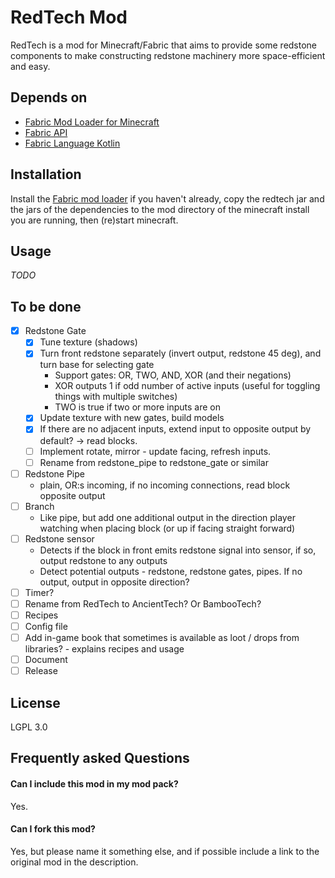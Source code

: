 # RedTech Mod

RedTech is a mod for Minecraft/Fabric that aims to provide some redstone components to make constructing redstone machinery more space-efficient and easy.

## Depends on

* [Fabric Mod Loader for Minecraft](https://www.fabricmc.net/)
* [Fabric API](https://www.curseforge.com/minecraft/mc-mods/fabric-api)
* [Fabric Language Kotlin](https://www.curseforge.com/minecraft/mc-mods/fabric-language-kotlin)

## Installation

Install the [Fabric mod loader](https://www.fabricmc.net/) if you haven't already, copy the redtech jar and the jars of the dependencies to the mod directory of the minecraft install you are running, then (re)start minecraft.  

## Usage

*TODO*

## To be done

* [x] Redstone Gate
    * [x] Tune texture (shadows)
    * [x] Turn front redstone separately (invert output, redstone 45 deg), and turn base for selecting gate
        * Support gates: OR, TWO, AND, XOR (and their negations)
        * XOR outputs 1 if odd number of active inputs (useful for toggling things with multiple switches)
        * TWO is true if two or more inputs are on
    * [x] Update texture with new gates, build models    
    * [x] If there are no adjacent inputs, extend input to opposite output by default? -> read blocks.
    * [ ] Implement rotate, mirror - update facing, refresh inputs.
    * [ ] Rename from redstone_pipe to redstone_gate or similar 
* [ ] Redstone Pipe
    * plain, OR:s incoming, if no incoming connections, read block opposite output
* [ ] Branch
    * Like pipe, but add one additional output in the direction player watching when placing block (or up if facing straight forward)
* [ ] Redstone sensor
    * Detects if the block in front emits redstone signal into sensor, if so, output redstone to any outputs
    * Detect potential outputs - redstone, redstone gates, pipes.  If no output, output in opposite direction?     
* [ ] Timer?
* [ ] Rename from RedTech to AncientTech?  Or BambooTech?
* [ ] Recipes
* [ ] Config file
* [ ] Add in-game book that sometimes is available as loot / drops from libraries? - explains recipes and usage
* [ ] Document
* [ ] Release

## License

LGPL 3.0

## Frequently asked Questions

#### Can I include this mod in my mod pack?
Yes.

#### Can I fork this mod?
Yes, but please name it something else, and if possible include a link to the original mod in the description.

